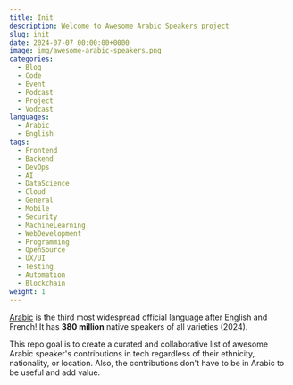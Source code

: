 ```yaml
---
title: Init
description: Welcome to Awesome Arabic Speakers project
slug: init
date: 2024-07-07 00:00:00+0000
image: img/awesome-arabic-speakers.png
categories:
  - Blog
  - Code
  - Event
  - Podcast
  - Project
  - Vodcast
languages:
  - Arabic
  - English
tags:
  - Frontend
  - Backend
  - DevOps
  - AI
  - DataScience
  - Cloud
  - General
  - Mobile
  - Security
  - MachineLearning
  - WebDevelopment
  - Programming
  - OpenSource
  - UX/UI
  - Testing
  - Automation
  - Blockchain
weight: 1
---
```


[Arabic](https://en.wikipedia.org/wiki/Arabic) is the third most widespread official language after English and French! It has **380 million** native speakers of all varieties (2024).

This repo goal is to create a curated and collaborative list of awesome Arabic speaker's contributions in tech regardless of their ethnicity, nationality, or location. Also, the contributions don't have to be in Arabic to be useful and add value.
